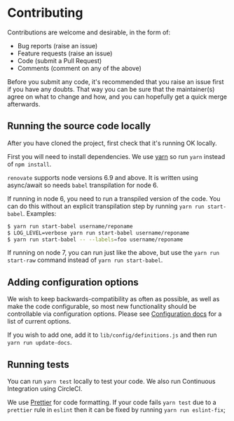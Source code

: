 # Contributing

Contributions are welcome and desirable, in the form of:

- Bug reports (raise an issue)
- Feature requests (raise an issue)
- Code (submit a Pull Request)
- Comments (comment on any of the above)

Before you submit any code, it's recommended that you raise an issue first if you have any doubts. That way you can be sure that the maintainer(s) agree on what to change and how, and you can hopefully get a quick merge afterwards.

## Running the source code locally

After you have cloned the project, first check that it's running OK locally.

First you will need to install dependencies. We use [yarn](https://github.com/yarnpkg/yarn) so run `yarn` instead of `npm install`.

`renovate` supports node versions 6.9 and above. It is written using async/await so needs `babel` transpilation for node 6.

If running in node 6, you need to run a transpiled version of the code. You can do this without an explicit transpilation step by running `yarn run start-babel`.
Examples:

```sh
$ yarn run start-babel username/reponame
$ LOG_LEVEL=verbose yarn run start-babel username/reponame
$ yarn run start-babel -- --labels=foo username/reponame
```

If running on node 7, you can run just like the above, but use the `yarn run start-raw` command instead of `yarn run start-babel`.

## Adding configuration options

We wish to keep backwards-compatibility as often as possible, as well as make the code configurable, so most new functionality should be controllable via configuration options.
Please see [Configuration docs](docs/configuration.md) for a list of current options.

If you wish to add one, add it to `lib/config/definitions.js` and then run `yarn run update-docs`.

## Running tests

You can run `yarn test` locally to test your code. We also run Continuous Integration using CircleCI.

We use [Prettier](https://github.com/prettier/prettier) for code formatting. If your code fails `yarn test` due to a `prettier` rule in `eslint` then it can be fixed by running `yarn run eslint-fix`;
